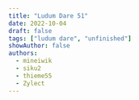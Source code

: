 ```yaml
---
title: "Ludum Dare 51"
date: 2022-10-04
draft: false
tags: ["ludum dare", "unfinished"]
showAuthor: false
authors:
  - mineiwik
  - siku2
  - thieme55
  - Zylect
---
```

